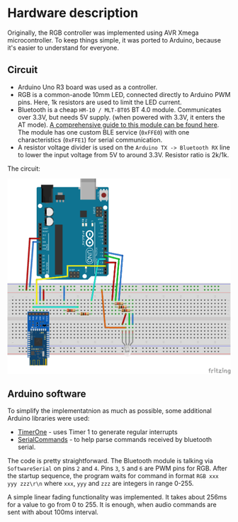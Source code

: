 # Hardware description

Originally, the RGB controller was implemented using AVR Xmega microcontroller. To keep things simple, it was ported to Arduino, because it's easier to understand for everyone.

## Circuit

- Arduino Uno R3 board was used as a controller.
- RGB is a common-anode 10mm LED, connected directly to Arduino PWM pins. Here, 1k resistors are used to limit the LED current.
- Bluetooth is a cheap `HM-10 / MLT-BT05` BT 4.0 module. Communicates over 3.3V, but needs 5V supply. (when powered with 3.3V, it enters the AT mode). [A comprehensive guide to this module can be found here](http://www.martyncurrey.com/hm-10-bluetooth-4ble-modules/). The module has one custom BLE service (`0xFFE0`) with one characteristics (`0xFFE1`) for serial communication.
- A resistor voltage divider is used on the `Arduino TX -> Bluetooth RX` line to lower the input voltage from 5V to around 3.3V. Resistor ratio is 2k/1k.

The circuit:

![circuit diagram](./circuit.png)

## Arduino software

To simplify the implementatnion as much as possible, some additional Arduino libraries were used:

- [TimerOne](https://github.com/PaulStoffregen/TimerOne) - uses Timer 1 to generate regular interrupts
- [SerialCommands](https://github.com/ppedro74/Arduino-SerialCommands) - to help parse commands received by bluetooth serial.

The code is pretty straightforward. The Bluetooth module is talking via `SoftwareSerial` on pins `2` and `4`. Pins `3`, `5` and `6` are PWM pins for RGB. After the startup sequence, the program waits for command in format `RGB xxx yyy zzz\r\n` where `xxx`, `yyy` and `zzz` are integers in range 0-255.

A simple linear fading functionality was implemented. It takes about 256ms for a value to go from 0 to 255. It is enough, when audio commands are sent with about 100ms interval.
